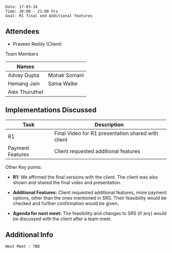```
Date: 17-03-24
Time: 20:00 - 21:00 hrs
Goal: R1 final and Additional features 
```
## Attendees

- Praveen Reddy (Client)

Team Members

|Names |  | 
|---|---|
| Advay Gupta | Mohak Somani |
|Hemang Jain | Sama Walke | 
| Alex Thuruthel |




## Implementations Discussed

| Task | Description | 
|-----|------|
| R1 | Final Video for R1 presentation shared with client |
| Payment Features | Client requested additional features |

Other Key points:

- **R1:** We affirmed the final versions with the client. The client was also shown and shared the final video and presentation.

- **Additional Features:** Client requested additional features, more payment options, other than the ones mentioned in SRS. Their feasibility would be checked and further confirmation would be given.

- **Agenda for next meet:** The feasibility and changes to SRS (if any) would be discussed with the client after a team meet.


## Additional Info
    Next Meet : TBD
